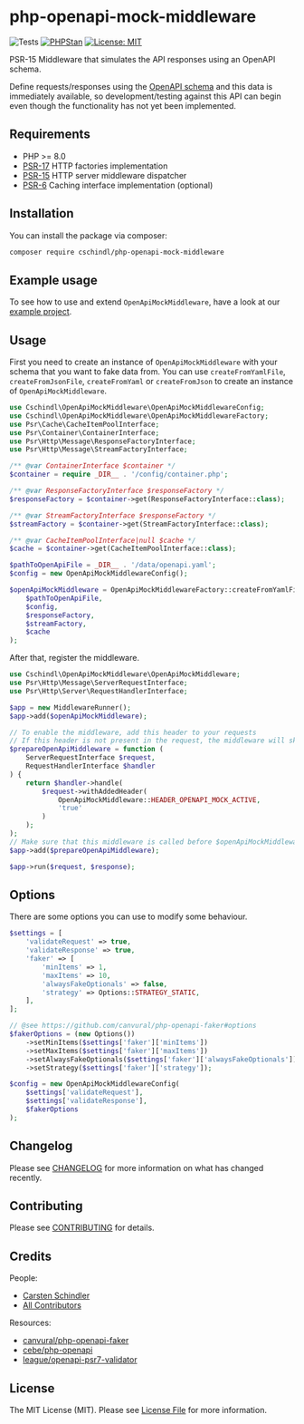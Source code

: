 # php-openapi-mock-middleware

![Tests](https://github.com/cschindl/php-openapi-mock-middleware/workflows/Tests/badge.svg)
[![PHPStan](https://img.shields.io/badge/PHPStan-Level%20Max-brightgreen.svg?style=flat&logo=php)](https://phpstan.org)
[![License: MIT](https://img.shields.io/badge/License-MIT-yellow.svg)](https://opensource.org/licenses/MIT)

PSR-15 Middleware that simulates the API responses using an OpenAPI schema.

Define requests/responses using the [OpenAPI schema](https://www.openapis.org) and this data is immediately available, so development/testing against this API can begin even though the functionality has not yet been implemented.

## Requirements
- PHP >= 8.0
- [PSR-17](https://github.com/php-fig/http-factory) HTTP factories implementation 
- [PSR-15](https://github.com/php-fig/http-server-middleware) HTTP server middleware dispatcher
- [PSR-6](https://github.com/php-fig/cache) Caching interface implementation  (optional)

## Installation

You can install the package via composer:

```bash
composer require cschindl/php-openapi-mock-middleware
```

## Example usage
To see how to use and extend `OpenApiMockMiddleware`, have a look at our [example project](https://github.com/cschindl/php-openapi-mock-server).

## Usage
First you need to create an instance of `OpenApiMockMiddleware` with your schema that you want to fake data from. You can use `createFromYamlFile`,  `createFromJsonFile`, `createFromYaml` or `createFromJson` to create an instance of `OpenApiMockMiddleware`.

```php
use Cschindl\OpenApiMockMiddleware\OpenApiMockMiddlewareConfig;
use Cschindl\OpenApiMockMiddleware\OpenApiMockMiddlewareFactory;
use Psr\Cache\CacheItemPoolInterface;
use Psr\Container\ContainerInterface;
use Psr\Http\Message\ResponseFactoryInterface;
use Psr\Http\Message\StreamFactoryInterface;

/** @var ContainerInterface $container */
$container = require _DIR__ . '/config/container.php';

/** @var ResponseFactoryInterface $responseFactory */
$responseFactory = $container->get(ResponseFactoryInterface::class);

/** @var StreamFactoryInterface $responseFactory */
$streamFactory = $container->get(StreamFactoryInterface::class);

/** @var CacheItemPoolInterface|null $cache */
$cache = $container->get(CacheItemPoolInterface::class);

$pathToOpenApiFile = _DIR__ . '/data/openapi.yaml';
$config = new OpenApiMockMiddlewareConfig();

$openApiMockMiddleware = OpenApiMockMiddlewareFactory::createFromYamlFile(
    $pathToOpenApiFile,
    $config,
    $responseFactory,
    $streamFactory,
    $cache
);
```
After that, register the middleware.

```php
use Cschindl\OpenApiMockMiddleware\OpenApiMockMiddleware;
use Psr\Http\Message\ServerRequestInterface;
use Psr\Http\Server\RequestHandlerInterface;

$app = new MiddlewareRunner();
$app->add($openApiMockMiddleware);

// To enable the middleware, add this header to your requests
// If this header is not present in the request, the middleware will skip to the next handler
$prepareOpenApiMiddleware = function (
    ServerRequestInterface $request,
    RequestHandlerInterface $handler
) {
    return $handler->handle(
        $request->withAddedHeader(
            OpenApiMockMiddleware::HEADER_OPENAPI_MOCK_ACTIVE,
            'true'
        )
    );
);
// Make sure that this middleware is called before $openApiMockMiddleware
$app->add($prepareOpenApiMiddleware);

$app->run($request, $response);
```

## Options
There are some options you can use to modify some behaviour. 
```php
$settings = [
    'validateRequest' => true,
    'validateResponse' => true,
    'faker' => [
        'minItems' => 1,
        'maxItems' => 10,
        'alwaysFakeOptionals' => false,
        'strategy' => Options::STRATEGY_STATIC,
    ],
];

// @see https://github.com/canvural/php-openapi-faker#options
$fakerOptions = (new Options())
    ->setMinItems($settings['faker']['minItems'])
    ->setMaxItems($settings['faker']['maxItems'])
    ->setAlwaysFakeOptionals($settings['faker']['alwaysFakeOptionals'])
    ->setStrategy($settings['faker']['strategy']);

$config = new OpenApiMockMiddlewareConfig(
    $settings['validateRequest'],
    $settings['validateResponse'],
    $fakerOptions
);
```

## Changelog

Please see [CHANGELOG](CHANGELOG.md) for more information on what has changed recently.

## Contributing

Please see [CONTRIBUTING](CONTRIBUTING.md) for details.

## Credits

People:
- [Carsten Schindler](https://github.com/cschindl)
- [All Contributors](../../contributors)

Resources:
- [canvural/php-openapi-faker](https://github.com/canvural/php-openapi-faker)
- [cebe/php-openapi](https://github.com/cebe/php-openapi)
- [league/openapi-psr7-validator](https://github.com/thephpleague/openapi-psr7-validator)

## License

The MIT License (MIT). Please see [License File](LICENSE.md) for more information.
